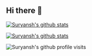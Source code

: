 ## Hi there 👋

<!--
**Frixoe/frixoe** is a ✨ _special_ ✨ repository because its `README.md` (this file) appears on your GitHub profile.

Here are some ideas to get you started:

- 🔭 I’m currently working on ...
- 🌱 I’m currently learning ...
- 👯 I’m looking to collaborate on ...
- 🤔 I’m looking for help with ...
- 💬 Ask me about ...
- 📫 How to reach me: ...
- 😄 Pronouns: ...
- ⚡ Fun fact: ...
-->

[![Suryansh's github stats](https://github-readme-stats.vercel.app/api?username=frixoe&show_icons=true&theme=radical&hide_border=true&count_private=true)](https://github.com/frixoe/frixoe)

[![Suryansh's github stats](https://github-readme-stats.vercel.app/api/top-langs/?username=frixoe&layout=compact&theme=radical&hide_border=true&count_private=true)](https://github.com/frixoe/frixoe)

![Suryansh's github profile visits](https://komarev.com/ghpvc/?username=frixoe&color=blueviolet)

